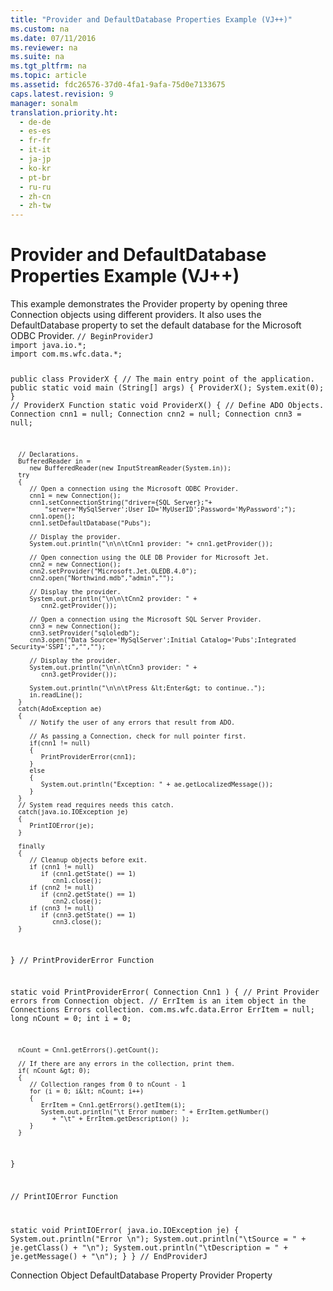 ```yaml
---
title: "Provider and DefaultDatabase Properties Example (VJ++)"
ms.custom: na
ms.date: 07/11/2016
ms.reviewer: na
ms.suite: na
ms.tgt_pltfrm: na
ms.topic: article
ms.assetid: fdc26576-37d0-4fa1-9afa-75d0e7133675
caps.latest.revision: 9
manager: sonalm
translation.priority.ht: 
  - de-de
  - es-es
  - fr-fr
  - it-it
  - ja-jp
  - ko-kr
  - pt-br
  - ru-ru
  - zh-cn
  - zh-tw
---
```

# Provider and DefaultDatabase Properties Example (VJ++)
<?xml version="1.0" encoding="utf-8"?>
<developerReferenceWithoutSyntaxDocument xmlns="http://ddue.schemas.microsoft.com/authoring/2003/5" xmlns:xlink="http://www.w3.org/1999/xlink" xmlns:xsi="http://www.w3.org/2001/XMLSchema-instance" xsi:schemaLocation="http://ddue.schemas.microsoft.com/authoring/2003/5 http://dduestorage.blob.core.windows.net/ddueschema/developer.xsd">
  <introduction>
    <para>This example demonstrates the <legacyLink xlink:href="0ff70e72-0061-4ffc-90fb-e3ea23129bb2">Provider</legacyLink> property by opening three <legacyLink xlink:href="ef6b1824-5b12-43db-89d7-8f3d13896d4d">Connection</legacyLink> objects using different providers. It also uses the <legacyLink xlink:href="41e8a8dd-e69c-4a09-8736-93502e01961c">DefaultDatabase</legacyLink> property to set the default database for the Microsoft ODBC Provider.</para>
    <code>// BeginProviderJ
import java.io.*;
import com.ms.wfc.data.*;

public class ProviderX
{
   //    The main entry point of the application.
   public static void main (String[] args)
   {
      ProviderX();
      System.exit(0);
   }
   // ProviderX Function
   static void ProviderX()
   {
      // Define ADO Objects.
      Connection cnn1 = null;
      Connection cnn2 = null;
      Connection cnn3 = null;

      // Declarations.
      BufferedReader in = 
         new BufferedReader(new InputStreamReader(System.in));
      try
      {
         // Open a connection using the Microsoft ODBC Provider.
         cnn1 = new Connection();
         cnn1.setConnectionString("driver={SQL Server};"+
             "server='MySqlServer';User ID='MyUserID';Password='MyPassword';");
         cnn1.open();
         cnn1.setDefaultDatabase("Pubs");

         // Display the provider.
         System.out.println("\n\n\tCnn1 provider: "+ cnn1.getProvider());

         // Open connection using the OLE DB Provider for Microsoft Jet.
         cnn2 = new Connection();
         cnn2.setProvider("Microsoft.Jet.OLEDB.4.0");
         cnn2.open("Northwind.mdb","admin","");

         // Display the provider.
         System.out.println("\n\n\tCnn2 provider: " + 
            cnn2.getProvider());

         // Open a connection using the Microsoft SQL Server Provider.
         cnn3 = new Connection();
         cnn3.setProvider("sqloledb");
         cnn3.open("Data Source='MySqlServer';Initial Catalog='Pubs';Integrated Security='SSPI';","","");

         // Display the provider.
         System.out.println("\n\n\tCnn3 provider: " + 
            cnn3.getProvider());

         System.out.println("\n\n\tPress &lt;Enter&gt; to continue..");
         in.readLine();
      }
      catch(AdoException ae)
      {
         // Notify the user of any errors that result from ADO.

         // As passing a Connection, check for null pointer first.
         if(cnn1 != null)
         {
            PrintProviderError(cnn1);
         }
         else
         {
            System.out.println("Exception: " + ae.getLocalizedMessage());
         }
      }
      // System read requires needs this catch.
      catch(java.io.IOException je)
      {
         PrintIOError(je);
      }   
      
      finally
      {
         // Cleanup objects before exit.   
         if (cnn1 != null)
            if (cnn1.getState() == 1)
               cnn1.close();   
         if (cnn2 != null)
            if (cnn2.getState() == 1)
               cnn2.close();   
         if (cnn3 != null)
            if (cnn3.getState() == 1)
               cnn3.close();
      }
   }
   // PrintProviderError Function

   static void PrintProviderError( Connection Cnn1 )
   {
      // Print Provider errors from Connection object.
      // ErrItem is an item object in the Connections Errors collection.
      com.ms.wfc.data.Error  ErrItem = null;
      long nCount = 0;
      int  i      = 0;

      nCount = Cnn1.getErrors().getCount();

      // If there are any errors in the collection, print them.
      if( nCount &gt; 0);
      {
         // Collection ranges from 0 to nCount - 1
         for (i = 0; i&lt; nCount; i++)
         {
            ErrItem = Cnn1.getErrors().getItem(i);
            System.out.println("\t Error number: " + ErrItem.getNumber()
               + "\t" + ErrItem.getDescription() );
         }
      }

   }

   // PrintIOError Function

   static void PrintIOError( java.io.IOException je)
   {
      System.out.println("Error \n");
      System.out.println("\tSource = " + je.getClass() + "\n");
      System.out.println("\tDescription = " + je.getMessage() + "\n");
   }
}
// EndProviderJ
</code>
  </introduction>
  <relatedTopics>
<link xlink:href="ef6b1824-5b12-43db-89d7-8f3d13896d4d">Connection Object</link>
<link xlink:href="41e8a8dd-e69c-4a09-8736-93502e01961c">DefaultDatabase Property</link>
<link xlink:href="0ff70e72-0061-4ffc-90fb-e3ea23129bb2">Provider Property</link>
</relatedTopics>
</developerReferenceWithoutSyntaxDocument>